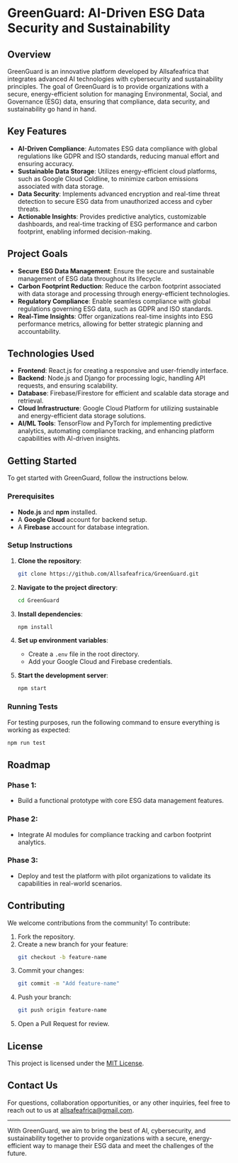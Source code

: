 # GreenGuard: AI-Driven ESG Data Security and Sustainability

## Overview

GreenGuard is an innovative platform developed by Allsafeafrica that integrates advanced AI technologies with cybersecurity and sustainability principles. The goal of GreenGuard is to provide organizations with a secure, energy-efficient solution for managing Environmental, Social, and Governance (ESG) data, ensuring that compliance, data security, and sustainability go hand in hand.

## Key Features

- **AI-Driven Compliance**: Automates ESG data compliance with global regulations like GDPR and ISO standards, reducing manual effort and ensuring accuracy.
- **Sustainable Data Storage**: Utilizes energy-efficient cloud platforms, such as Google Cloud Coldline, to minimize carbon emissions associated with data storage.
- **Data Security**: Implements advanced encryption and real-time threat detection to secure ESG data from unauthorized access and cyber threats.
- **Actionable Insights**: Provides predictive analytics, customizable dashboards, and real-time tracking of ESG performance and carbon footprint, enabling informed decision-making.

## Project Goals

- **Secure ESG Data Management**: Ensure the secure and sustainable management of ESG data throughout its lifecycle.
- **Carbon Footprint Reduction**: Reduce the carbon footprint associated with data storage and processing through energy-efficient technologies.
- **Regulatory Compliance**: Enable seamless compliance with global regulations governing ESG data, such as GDPR and ISO standards.
- **Real-Time Insights**: Offer organizations real-time insights into ESG performance metrics, allowing for better strategic planning and accountability.

## Technologies Used

- **Frontend**: React.js for creating a responsive and user-friendly interface.
- **Backend**: Node.js and Django for processing logic, handling API requests, and ensuring scalability.
- **Database**: Firebase/Firestore for efficient and scalable data storage and retrieval.
- **Cloud Infrastructure**: Google Cloud Platform for utilizing sustainable and energy-efficient data storage solutions.
- **AI/ML Tools**: TensorFlow and PyTorch for implementing predictive analytics, automating compliance tracking, and enhancing platform capabilities with AI-driven insights.

## Getting Started

To get started with GreenGuard, follow the instructions below.

### Prerequisites

- **Node.js** and **npm** installed.
- A **Google Cloud** account for backend setup.
- A **Firebase** account for database integration.

### Setup Instructions

1. **Clone the repository**:
   ```bash
   git clone https://github.com/Allsafeafrica/GreenGuard.git
   ```

2. **Navigate to the project directory**:
   ```bash
   cd GreenGuard
   ```

3. **Install dependencies**:
   ```bash
   npm install
   ```

4. **Set up environment variables**:
   - Create a `.env` file in the root directory.
   - Add your Google Cloud and Firebase credentials.

5. **Start the development server**:
   ```bash
   npm start
   ```

### Running Tests

For testing purposes, run the following command to ensure everything is working as expected:
```bash
npm run test
```

## Roadmap

### Phase 1: 
- Build a functional prototype with core ESG data management features.

### Phase 2:
- Integrate AI modules for compliance tracking and carbon footprint analytics.

### Phase 3:
- Deploy and test the platform with pilot organizations to validate its capabilities in real-world scenarios.

## Contributing

We welcome contributions from the community! To contribute:

1. Fork the repository.
2. Create a new branch for your feature:
   ```bash
   git checkout -b feature-name
   ```
3. Commit your changes:
   ```bash
   git commit -m "Add feature-name"
   ```
4. Push your branch:
   ```bash
   git push origin feature-name
   ```
5. Open a Pull Request for review.

## License

This project is licensed under the [MIT License](LICENSE).

## Contact Us

For questions, collaboration opportunities, or any other inquiries, feel free to reach out to us at [allsafeafrica@gmail.com](mailto:allsafeafrica@gmail.com).

---

With GreenGuard, we aim to bring the best of AI, cybersecurity, and sustainability together to provide organizations with a secure, energy-efficient way to manage their ESG data and meet the challenges of the future.
